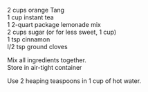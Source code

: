 ---
---

2 cups orange Tang  
1 cup instant tea  
1 2-quart package lemonade mix  
2 cups sugar (or for less sweet, 1 cup)  
1 tsp cinnamon  
I/2 tsp ground cloves 

Mix all ingredients together.  
Store in air-tight container 

Use 2 heaping teaspoons in 1 cup of hot water.